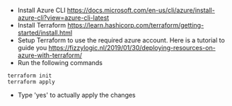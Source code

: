 - Install Azure CLI https://docs.microsoft.com/en-us/cli/azure/install-azure-cli?view=azure-cli-latest
- Install Terraform https://learn.hashicorp.com/terraform/getting-started/install.html
- Setup Terraform to use the required azure account. Here is a tutorial to guide you https://fizzylogic.nl/2019/01/30/deploying-resources-on-azure-with-terraform/
- Run the following commands
```
terraform init
terraform apply
```
- Type 'yes' to actually apply the changes

